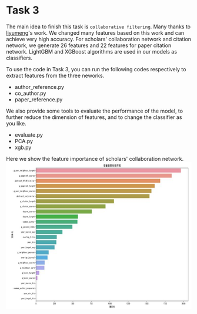 # Task 3
The main idea to finish this task is `collaborative filtering`. Many thanks to [liyumeng](https://github.com/liyumeng/LinkPrediction)'s work. We changed many features based on this work and can achieve very high accuracy. For scholars' collaboration network and citation network, we generate 26 features and 22 features for paper citation network. LightGBM and XGBoost algorithms are used in our models as classifiers. 

To use the code in Task 3, you can run the following codes respectively to extract features from the three neworks.
* author_reference.py
* co_author.py
* paper_reference.py

We also provide some tools to evaluate the performance of the model, to further reduce the dimension of features, and to change the classifier as you like. 
* evaluate.py
* PCA.py
* xgb.py

Here we show the feature importance of scholars' collaboration network.
<img src="https://github.com/wanfb/Acdemic-Social-Network-Prediction/blob/master/pictures/feature-importance.JPG" width = "600" height = "400" align=center />
